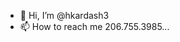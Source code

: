 - 👋 Hi, I’m @hkardash3
- 📫 How to reach me 206.755.3985...

<!---
hkardash3/hkardash3 is a ✨ special ✨ repository because its `README.md` (this file) appears on your GitHub profile.
You can click the Preview link to take a look at your changes.
--->
